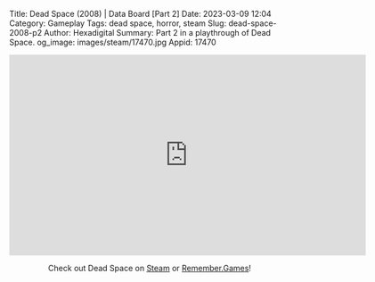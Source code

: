 Title: Dead Space (2008) | Data Board [Part 2]
Date: 2023-03-09 12:04
Category: Gameplay
Tags: dead space,  horror, steam
Slug: dead-space-2008-p2
Author: Hexadigital
Summary: Part 2 in a playthrough of Dead Space.
og_image: images/steam/17470.jpg
Appid: 17470

<center><iframe src="https://www.youtube.com/embed/x3LxmFqh14U?feature=oembed" allow="accelerometer; autoplay; encrypted-media; gyroscope; picture-in-picture" width="640" height="360" frameborder="0"></iframe>

Check out Dead Space on [Steam](https://store.steampowered.com/app/17470/?curator_clanid=34633900) or [Remember.Games](https://remember.games/game/815/dead-space/)!</center>